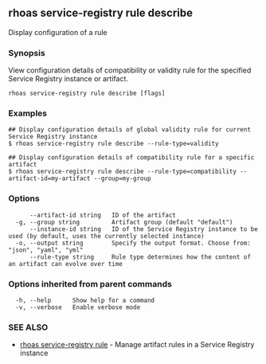 ## rhoas service-registry rule describe

Display configuration of a rule

### Synopsis

View configuration details of compatibility or validity rule for the specified Service Registry instance or artifact.

```
rhoas service-registry rule describe [flags]
```

### Examples

```
## Display configuration details of global validity rule for current Service Registry instance
$ rhoas service-registry rule describe --rule-type=validity

## Display configuration details of compatibility rule for a specific artifact
$ rhoas service-registry rule describe --rule-type=compatibility --artifact-id=my-artifact --group=my-group

```

### Options

```
      --artifact-id string   ID of the artifact
  -g, --group string         Artifact group (default "default")
      --instance-id string   ID of the Service Registry instance to be used (by default, uses the currently selected instance)
  -o, --output string        Specify the output format. Choose from: "json", "yaml", "yml"
      --rule-type string     Rule type determines how the content of an artifact can evolve over time
```

### Options inherited from parent commands

```
  -h, --help      Show help for a command
  -v, --verbose   Enable verbose mode
```

### SEE ALSO

* [rhoas service-registry rule](rhoas_service-registry_rule.md)	 - Manage artifact rules in a Service Registry instance

